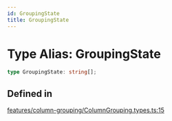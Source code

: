 ```yaml
---
id: GroupingState
title: GroupingState
---
```


# Type Alias: GroupingState

```ts
type GroupingState: string[];
```

## Defined in

[features/column-grouping/ColumnGrouping.types.ts:15](https://github.com/TanStack/table/blob/main/packages/table-core/src/features/column-grouping/ColumnGrouping.types.ts#L15)

